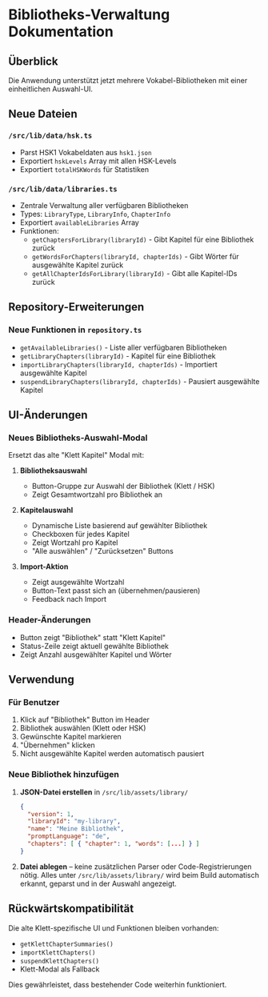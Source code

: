 # Bibliotheks-Verwaltung Dokumentation

## Überblick

Die Anwendung unterstützt jetzt mehrere Vokabel-Bibliotheken mit einer einheitlichen Auswahl-UI.

## Neue Dateien

### `/src/lib/data/hsk.ts`
- Parst HSK1 Vokabeldaten aus `hsk1.json`
- Exportiert `hskLevels` Array mit allen HSK-Levels
- Exportiert `totalHSKWords` für Statistiken

### `/src/lib/data/libraries.ts`
- Zentrale Verwaltung aller verfügbaren Bibliotheken
- Types: `LibraryType`, `LibraryInfo`, `ChapterInfo`
- Exportiert `availableLibraries` Array
- Funktionen:
  - `getChaptersForLibrary(libraryId)` - Gibt Kapitel für eine Bibliothek zurück
  - `getWordsForChapters(libraryId, chapterIds)` - Gibt Wörter für ausgewählte Kapitel zurück
  - `getAllChapterIdsForLibrary(libraryId)` - Gibt alle Kapitel-IDs zurück

## Repository-Erweiterungen

### Neue Funktionen in `repository.ts`
- `getAvailableLibraries()` - Liste aller verfügbaren Bibliotheken
- `getLibraryChapters(libraryId)` - Kapitel für eine Bibliothek
- `importLibraryChapters(libraryId, chapterIds)` - Importiert ausgewählte Kapitel
- `suspendLibraryChapters(libraryId, chapterIds)` - Pausiert ausgewählte Kapitel

## UI-Änderungen

### Neues Bibliotheks-Auswahl-Modal
Ersetzt das alte "Klett Kapitel" Modal mit:

1. **Bibliotheksauswahl**
   - Button-Gruppe zur Auswahl der Bibliothek (Klett / HSK)
   - Zeigt Gesamtwortzahl pro Bibliothek an

2. **Kapitelauswahl**
   - Dynamische Liste basierend auf gewählter Bibliothek
   - Checkboxen für jedes Kapitel
   - Zeigt Wortzahl pro Kapitel
   - "Alle auswählen" / "Zurücksetzen" Buttons

3. **Import-Aktion**
   - Zeigt ausgewählte Wortzahl
   - Button-Text passt sich an (übernehmen/pausieren)
   - Feedback nach Import

### Header-Änderungen
- Button zeigt "Bibliothek" statt "Klett Kapitel"
- Status-Zeile zeigt aktuell gewählte Bibliothek
- Zeigt Anzahl ausgewählter Kapitel und Wörter

## Verwendung

### Für Benutzer
1. Klick auf "Bibliothek" Button im Header
2. Bibliothek auswählen (Klett oder HSK)
3. Gewünschte Kapitel markieren
4. "Übernehmen" klicken
5. Nicht ausgewählte Kapitel werden automatisch pausiert

### Neue Bibliothek hinzufügen

1. **JSON-Datei erstellen** in `/src/lib/assets/library/`
   ```json
   {
     "version": 1,
     "libraryId": "my-library",
     "name": "Meine Bibliothek",
     "promptLanguage": "de",
     "chapters": [ { "chapter": 1, "words": [...] } ]
   }
   ```

2. **Datei ablegen** – keine zusätzlichen Parser oder Code-Registrierungen nötig. 
   Alles unter `/src/lib/assets/library/` wird beim Build automatisch erkannt, geparst 
   und in der Auswahl angezeigt.

## Rückwärtskompatibilität

Die alte Klett-spezifische UI und Funktionen bleiben vorhanden:
- `getKlettChapterSummaries()`
- `importKlettChapters()`
- `suspendKlettChapters()`
- Klett-Modal als Fallback

Dies gewährleistet, dass bestehender Code weiterhin funktioniert.
